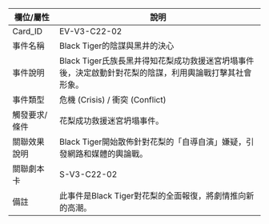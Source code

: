| 欄位/屬性 | 說明 |
|---|---|
| Card_ID | EV-V3-C22-02 |
| 事件名稱 | Black Tiger的陰謀與黑井的決心 |
| 事件說明 | Black Tiger氏族長黑井得知花梨成功救援迷宮坍塌事件後，決定啟動針對花梨的陰謀，利用輿論戰打擊其社會形象。 |
| 事件類型 | 危機 (Crisis) / 衝突 (Conflict) |
| 觸發要求/條件 | 花梨成功救援迷宮坍塌事件。 |
| 關聯效果說明 | Black Tiger開始散佈針對花梨的「自導自演」嫌疑，引發網路和媒體的輿論戰。 |
| 關聯劇本卡 | S-V3-C22-02 |
| 備註 | 此事件是Black Tiger對花梨的全面報復，將劇情推向新的高潮。
